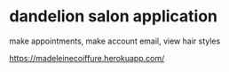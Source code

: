 # dandelion salon application

make appointments, make account email, view hair styles 

https://madeleinecoiffure.herokuapp.com/

